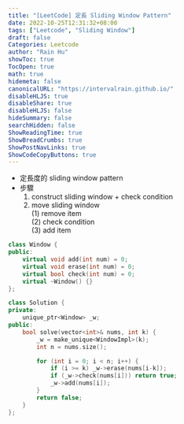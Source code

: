 ```yaml
---
title: "[LeetCode] 定長 Sliding Window Pattern"
date: 2022-10-25T12:31:32+08:00
tags: ["Leetcode", "Sliding Window"]
draft: false
Categories: Leetcode
author: "Rain Hu"
showToc: true
TocOpen: true
math: true
hidemeta: false
canonicalURL: "https://intervalrain.github.io/"
disableHLJS: true
disableShare: true
disableHLJS: false
hideSummary: false
searchHidden: false
ShowReadingTime: true
ShowBreadCrumbs: true
ShowPostNavLinks: true
ShowCodeCopyButtons: true
---
```

+ 定長度的 sliding window pattern
+ 步驟
    1. construct sliding window + check condition
    2. move sliding window  
        (1) remove item  
        (2) check condition  
        (3) add item  
```cpp
class Window {
public:
    virtual void add(int num) = 0;
    virtual void erase(int num) = 0;
    virtual bool check(int num) = 0;
    virtual ~Window() {}
};

class Solution {
private:
    unique_ptr<Window> _w;
public:
    bool solve(vector<int>& nums, int k) {
        _w = make_unique<WindowImpl>(k);
        int n = nums.size();

        for (int i = 0; i < n; i++) {
            if (i >= k) _w->erase(nums[i-k]);
            if (_w->check(nums[i])) return true;
            _w->add(nums[i]);
        }
        return false;
    }
};
```